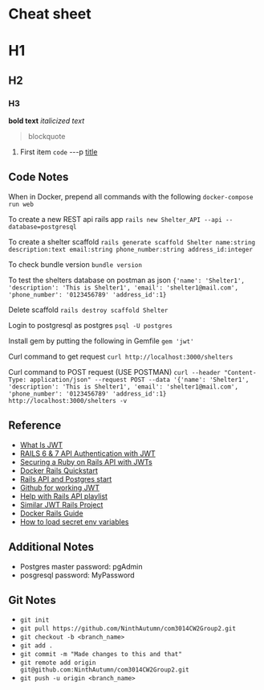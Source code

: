 # Cheat sheet
# H1
## H2
### H3
**bold text**
*italicized text*
> blockquote

1. First item
`code`
---p
[title](https://www.example.com)

## Code Notes
When in Docker, prepend all commands with the following
`docker-compose run web`

To create a new REST api rails app
`rails new Shelter_API --api --database=postgresql`

To create a shelter scaffold
`rails generate scaffold Shelter name:string description:text email:string phone_number:string address_id:integer`

To check bundle version
`bundle version`

To test the shelters database on postman as json
`{'name': 'Shelter1', 'description': 'This is Shelter1', 'email': 'shelter1@mail.com', 'phone_number': '0123456789' 'address_id':1}`

Delete scaffold `rails destroy scaffold Shelter`

Login to postgresql as postgres `psql -U postgres`

Install gem by putting the following in Gemfile `gem 'jwt'`

Curl command to get request `curl http://localhost:3000/shelters`

Curl command to POST request (USE POSTMAN) `curl --header "Content-Type: application/json" --request POST --data '{'name': 'Shelter1', 'description': 'This is Shelter1', 'email': 'shelter1@mail.com', 'phone_number': '0123456789' 'address_id':1} http://localhost:3000/shelters -v`

## Reference
- [What Is JWT](https://www.youtube.com/watch?v=7Q17ubqLfaM&ab_channel=WebDevSimplifiex)
- [RAILS 6 & 7 API Authentication with JWT](https://www.bluebash.co/blog/rails-6-7-api-authentication-with-jwt/)
- [Securing a Ruby on Rails API with JWTs](https://fusionauth.io/blog/2020/06/11/building-protected-api-with-rails-and-jwt)
- [Docker Rails Quickstart](https://docs.docker.com/samples/rails/)
- [Rails API and Postgres start](https://www.youtube.com/watch?v=n9V_1X8uGZM&ab_channel=AlexMerced-FullStackDeveloper)
- [Github for working JWT](https://github.com/FusionAuth/fusionauth-example-rails-api/tree/master/test)
- [Help with Rails API playlist](fusionauth.io/blog/2020/06/11/building-protected-api-with-rails-and-jwt)
- [Similar JWT Rails Project](https://github.com/thecatcampaign/Tinder-Backend/tree/master/src)
- [Docker Rails Guide](https://betterprogramming.pub/rails-6-development-with-docker-55437314a1ad)
- [How to load secret env variables](https://www.youtube.com/watch?v=mZ_gverN4Co&ab_channel=RailscastsReloaded)

## Additional Notes
- Postgres master password: pgAdmin
- posgresql password: MyPassword


## Git Notes
- `git init`
- `git pull https://github.com/NinthAutumn/com3014CW2Group2.git`
- `git checkout -b <branch_name>`
- `git add .`
- `git commit -m "Made changes to this and that"`
- `git remote add origin git@github.com:NinthAutumn/com3014CW2Group2.git`
- `git push -u origin <branch_name>`

